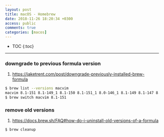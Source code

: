 ```yaml
---
layout: post
title: macOS - Homebrew
date: 2018-11-26 18:20:34 +0300
access: public
comments: true
categories: [macos]
---
```


<!-- more -->

* TOC
{:toc}
<hr>

### downgrade to previous formula version

1. <https://jaketrent.com/post/downgrade-previously-installed-brew-formula>

```sh
$ brew list --versions macvim
macvim 8.1-151 8.1-149_1 8.1-150 8.1-151_1 8.0-146_1 8.1-149 8.1-147 8.1-148
$ brew switch macvim 8.1-151
```

### remove old versions

1. <https://docs.brew.sh/FAQ#how-do-i-uninstall-old-versions-of-a-formula>

```sh
$ brew cleanup
```
